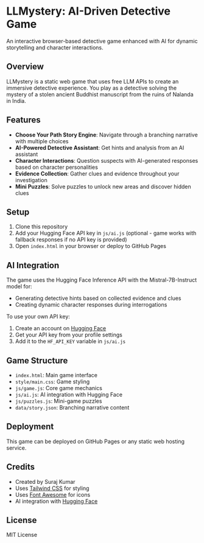 # LLMystery: AI-Driven Detective Game

An interactive browser-based detective game enhanced with AI for dynamic storytelling and character interactions.

## Overview

LLMystery is a static web game that uses free LLM APIs to create an immersive detective experience. You play as a detective solving the mystery of a stolen ancient Buddhist manuscript from the ruins of Nalanda in India.

## Features

- **Choose Your Path Story Engine**: Navigate through a branching narrative with multiple choices
- **AI-Powered Detective Assistant**: Get hints and analysis from an AI assistant
- **Character Interactions**: Question suspects with AI-generated responses based on character personalities
- **Evidence Collection**: Gather clues and evidence throughout your investigation
- **Mini Puzzles**: Solve puzzles to unlock new areas and discover hidden clues

## Setup

1. Clone this repository
2. Add your Hugging Face API key in `js/ai.js` (optional - game works with fallback responses if no API key is provided)
3. Open `index.html` in your browser or deploy to GitHub Pages

## AI Integration

The game uses the Hugging Face Inference API with the Mistral-7B-Instruct model for:
- Generating detective hints based on collected evidence and clues
- Creating dynamic character responses during interrogations

To use your own API key:
1. Create an account on [Hugging Face](https://huggingface.co/)
2. Get your API key from your profile settings
3. Add it to the `HF_API_KEY` variable in `js/ai.js`

## Game Structure

- `index.html`: Main game interface
- `style/main.css`: Game styling
- `js/game.js`: Core game mechanics
- `js/ai.js`: AI integration with Hugging Face
- `js/puzzles.js`: Mini-game puzzles
- `data/story.json`: Branching narrative content

## Deployment

This game can be deployed on GitHub Pages or any static web hosting service.

## Credits

- Created by Suraj Kumar
- Uses [Tailwind CSS](https://tailwindcss.com/) for styling
- Uses [Font Awesome](https://fontawesome.com/) for icons
- AI integration with [Hugging Face](https://huggingface.co/)

## License

MIT License